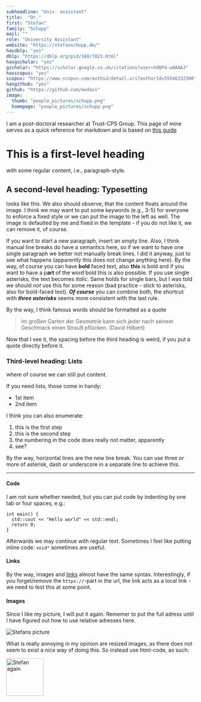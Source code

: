 ```yaml
---
subheadline: "Univ. assistant"
title:  "Dr."
first: "Stefan"
family: "Schupp"
mail: ""
role: "University Assistant"
website: "https://stefanschupp.de/"
hasdblp: "yes"
dblp: "https://dblp.org/pid/160/7823.html"
hasgscholar: "yes"
gscholar: "https://scholar.google.co.uk/citations?user=hOQPd-wAAAAJ"
hasscopus: "yes"
scopus: "https://www.scopus.com/authid/detail.uri?authorId=55546332300"
hasgithub: "yes"
github: "https://github.com/modass"
image:
  thumb: "people_pictures/schupp.png"
  homepage: "people_pictures/schupp.png"
---
```


I am a post-doctoral researcher at Trust-CPS Group. This page of mine serves as a quick reference for markdown and is based on [this guide](https://www.markdownguide.org/basic-syntax/)


# This is a first-level heading

with some regular content, i.e., paragraph-style.

## A second-level heading: Typesetting

looks like this. We also should observe, that the content floats around the image. I think we may want to put some keywords (e.g., 3-5) for everyone to enforce a fixed style or we can put the image to the left as well. The image is defaulted by me and fixed in the template - if you do not like it, we can remove it, of course.

If you want to start a new paragraph, insert an empty line. Also, I think manual line breaks do have a semantics here, so if we want to have one single paragraph we better not manually break lines.
I did it anyway, just to see what happens (apparently this does not change anything here). By the way, of course you can have __bold__ faced text, also **this** is bold and if you want to have a p**art** of the word bold this is also possible. If you use single asterisks, the text becomes *italic*. Same holds for single bars, but I was told we should _not_ use this for some reason (bad practice - stick to asterisks, also for bold-faced text). __*Of course*__ you can combine both, the shortcut with ***three asterisks*** seems more consistent with the last rule.

By the way, I think famous words should be formatted as a quote
> Im großen Garten der Geometrie kann sich jeder nach seinem Geschmack einen Strauß pflücken. (David Hilbert)

Now that I see it, the spacing before the third heading is weird, if you put a quote directly before it.

### Third-level heading: Lists

where of course we can still put content.

If you need lists, those come in handy:
- 1st item
- 2nd item


I think you can also enumerate:
1. this is the first step
2. this is the second step
1. the numbering in the code does really not matter, apparently
1. see?

By the way, horizontal lines are the new line break. You can use three or more of asterisk, dash or underscore in a separate line to achieve this.

***

#### Code

I am not sure whether needed, but you can put code by indenting by one tab or four spaces, e.g.:

    int main() {
      std::cout << "Hello world" << std::endl;
      return 0;
    }

Afterwards we may continue with regular text. Sometimes I feel like putting inline code: `void*` sometimes are useful.

#### Links

By the way, images and [links](http://www.stefanschupp.de) almost have the same syntax.
Interestingly, if you forget/remove the `https://`-part in the url, the link acts as a local link - we need to test this at some point.

#### Images

Since I like my picture, I will put it again. Rememer to put the full adress until I have figured out how to use relative adresses here.

![Stefans picture](https://trust-cps-group.github.io/images/people_pictures/schupp.png "Look mum, I can add a mouseover text!")

What is really annoying in my opinion are resized images, as there does not seem to exist a nice way of doing this. So instead use html-code, as such:

<img src="https://trust-cps-group.github.io/images/people_pictures/schupp.png" alt="Stefan again" width="100" height="auto">
